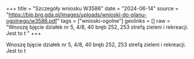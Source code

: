 +++
title = "Szczegóły wniosku W3586"
date = "2024-06-14"
source = "https://bip.brg.gda.pl/images/uploads/wnioski-do-planu-ogolnego/w3586.pdf"
tags = ["wnioski-ogolne"]
geolinks = []
raw = "Wnoszę bjęcie działek nr 5, 4/8, 40 bręb 252, 253 strefą zieleni i rekreacji. Jest to t "
+++

Wnoszę bjęcie działek nr 5, 4/8, 40 bręb 252, 253 strefą zieleni i rekreacji. Jest to t



